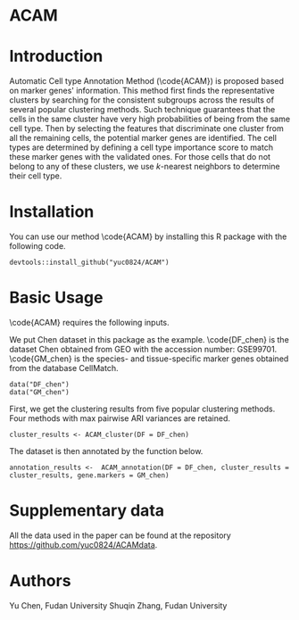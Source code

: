 # ACAM

  


# Introduction
Automatic Cell type Annotation Method (\code{ACAM}) is proposed based on  marker genes'  information. This method first finds the representative clusters by searching for the  consistent subgroups across the  results  of  several popular clustering methods.  Such technique guarantees that the cells in the same cluster have very high probabilities of being from  the same cell type. Then by selecting the  features that  discriminate  one cluster from all the remaining cells,  the potential marker genes  are identified. The cell types are determined by defining a cell type importance score to match these marker genes with the validated ones.  For those cells that do not belong to any of these clusters, we use $k$-nearest neighbors to determine their cell type. 


# Installation
You can use our method \code{ACAM} by installing this R package with the following code.
```{r, warning = F}
devtools::install_github("yuc0824/ACAM")
```
# Basic Usage
\code{ACAM} requires the following inputs.

We put Chen dataset in this package as the example.  \code{DF_chen} is the dataset Chen obtained from GEO with the accession number: GSE99701. \code{GM_chen} is the species- and tissue-specific marker genes obtained from the database CellMatch.
```{r, eval = F}
data("DF_chen")
data("GM_chen")
```
First, we get the clustering results from five popular clustering methods. Four methods with max pairwise ARI variances are retained.
```{r, eval = F}
cluster_results <- ACAM_cluster(DF = DF_chen)
```

The dataset is then annotated by the function below.
```{r, eval = F}
annotation_results <-  ACAM_annotation(DF = DF_chen, cluster_results = cluster_results, gene.markers = GM_chen)
```


# Supplementary data
All the data used in the paper can be found at the repository <https://github.com/yuc0824/ACAMdata>.

# Authors
Yu Chen, Fudan University
Shuqin Zhang, Fudan University
